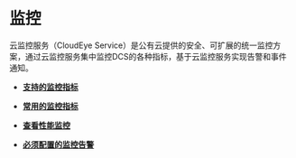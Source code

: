 # 监控<a name="ZH-CN_TOPIC_0148195293"></a>

云监控服务（CloudEye Service）是公有云提供的安全、可扩展的统一监控方案，通过云监控服务集中监控DCS的各种指标，基于云监控服务实现告警和事件通知。

-   **[支持的监控指标](支持的监控指标.md)**  

-   **[常用的监控指标](常用的监控指标.md)**  

-   **[查看性能监控](查看性能监控.md)**  

-   **[必须配置的监控告警](必须配置的监控告警.md)**  


